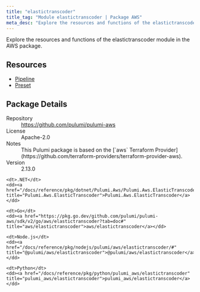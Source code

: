 ```yaml
---
title: "elastictranscoder"
title_tag: "Module elastictranscoder | Package AWS"
meta_desc: "Explore the resources and functions of the elastictranscoder module in the AWS package."
---
```


<!-- WARNING: this file was generated by Pulumi Docs Generator. -->
<!-- Do not edit by hand unless you're certain you know what you are doing! -->

Explore the resources and functions of the elastictranscoder module in the AWS package.

<h2 id="resources">Resources</h2>
<ul class="api">
    <li><a href="pipeline" title="Pipeline"><span class="symbol resource"></span>Pipeline</a></li>
    <li><a href="preset" title="Preset"><span class="symbol resource"></span>Preset</a></li>
</ul>

<h2 id="package-details">Package Details</h2>
<dl class="package-details">
	<dt>Repository</dt>
	<dd><a href="https://github.com/pulumi/pulumi-aws">https://github.com/pulumi/pulumi-aws</a></dd>
	<dt>License</dt>
	<dd>Apache-2.0</dd>
	<dt>Notes</dt>
	<dd>This Pulumi package is based on the [`aws` Terraform Provider](https://github.com/terraform-providers/terraform-provider-aws).</dd>
	<dt>Version</dt>
	<dd>2.13.0</dd>
</dl>



<dl class="tabular">

    <dt>.NET</dt>
    <dd><a href="/docs/reference/pkg/dotnet/Pulumi.Aws/Pulumi.Aws.ElasticTranscoder.html" title="Pulumi.Aws.ElasticTranscoder">Pulumi.Aws.ElasticTranscoder</a></dd>

    <dt>Go</dt>
    <dd><a href="https://pkg.go.dev/github.com/pulumi/pulumi-aws/sdk/v2/go/aws/elastictranscoder?tab=doc#" title="aws/elastictranscoder">aws/elastictranscoder</a></dd>

    <dt>Node.js</dt>
    <dd><a href="/docs/reference/pkg/nodejs/pulumi/aws/elastictranscoder/#" title="@pulumi/aws/elastictranscoder">@pulumi/aws/elastictranscoder</a></dd>

    <dt>Python</dt>
    <dd><a href="/docs/reference/pkg/python/pulumi_aws/elastictranscoder" title="pulumi_aws/elastictranscoder">pulumi_aws/elastictranscoder</a></dd>

</dl>

